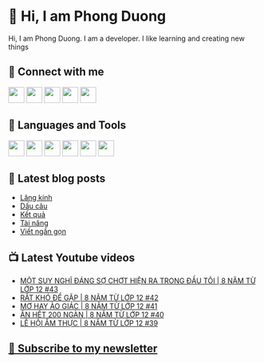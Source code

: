 # 👋 Hi, I am Phong Duong

Hi, I am Phong Duong. I am a developer. I like learning and creating new things

## 🔗 Connect with me
[<img height="32" width="32" src="https://cdn.jsdelivr.net/npm/simple-icons@v3/icons/youtube.svg" />](https://www.youtube.com/channel/UCXykqt3V2-9bYXKWZRcH0rA)
[<img height="32" width="32" src="https://cdn.jsdelivr.net/npm/simple-icons@v3/icons/instagram.svg" />](https://www.instagram.com/phongduonglh)
[<img height="32" width="32" src="https://cdn.jsdelivr.net/npm/simple-icons@v3/icons/twitter.svg" />](https://twitter.com/phongduonglh)
[<img height="32" width="32" src="https://cdn.jsdelivr.net/npm/simple-icons@v3/icons/facebook.svg" />](https://www.facebook.com/phongduonglh)
[<img height="32" width="32" src="https://cdn.jsdelivr.net/npm/simple-icons@v3/icons/linkedin.svg" />](https://www.linkedin.com/in/phongduonglh)

## 🧰 Languages and Tools

[<img height="32" width="32" src="https://cdn.jsdelivr.net/npm/simple-icons@v3/icons/javascript.svg" />](javascript)
[<img height="32" width="32" src="https://cdn.jsdelivr.net/npm/simple-icons@v3/icons/html5.svg" />](html5)
[<img height="32" width="32" src="https://cdn.jsdelivr.net/npm/simple-icons@v3/icons/css3.svg" />](css3)
[<img height="32" width="32" src="https://cdn.jsdelivr.net/npm/simple-icons@v3/icons/node-dot-js.svg" />](nodejs)
[<img height="32" width="32" src="https://cdn.jsdelivr.net/npm/simple-icons@v3/icons/react.svg" />](react)
[<img height="32" width="32" src="https://cdn.jsdelivr.net/npm/simple-icons@v3/icons/vue-dot-js.svg" />](vue)

## 📝 Latest blog posts

<!-- BLOG-POST-LIST:START -->
- [Lăng kính](https://phongduong.dev/blog/2021/06/lang-kinh/)
- [Dấu câu](https://phongduong.dev/blog/2021/06/dau-cau/)
- [Kết quả](https://phongduong.dev/blog/2021/06/ket-qua/)
- [Tài năng](https://phongduong.dev/blog/2021/06/tai-nang/)
- [Viết ngắn gọn](https://phongduong.dev/blog/2021/06/viet-ngan-gon/)
<!-- BLOG-POST-LIST:END -->

## 📺 Latest Youtube videos

<!-- YOUTUBE-VIDEO-LIST:START -->
- [MỘT SUY NGHĨ ĐÁNG SỢ CHỢT HIỆN RA TRONG ĐẦU TÔI | 8 NĂM TỪ LỚP 12 #43](https://www.youtube.com/watch?v=pkFNiA6mRhI)
- [RẤT KHÓ ĐỂ GẶP | 8 NĂM TỪ LỚP 12 #42](https://www.youtube.com/watch?v=Ok3G-rc9nA0)
- [MƠ HAY ẢO GIÁC | 8 NĂM TỪ LỚP 12 #41](https://www.youtube.com/watch?v=1_3dv12m-fw)
- [ĂN HẾT 200 NGÀN | 8 NĂM TỪ LỚP 12 #40](https://www.youtube.com/watch?v=lxW4blLgjPc)
- [LỄ HỘI ẨM THỰC | 8 NĂM TỪ LỚP 12 #39](https://www.youtube.com/watch?v=9Kf258UHzmk)
<!-- YOUTUBE-VIDEO-LIST:END -->

## [💌 Subscribe to my newsletter](https://koogio.substack.com/)

